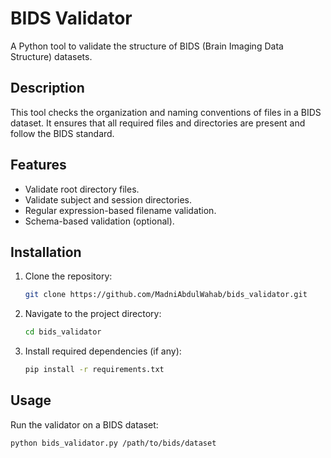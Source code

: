 # BIDS Validator

A Python tool to validate the structure of BIDS (Brain Imaging Data Structure) datasets.

## Description

This tool checks the organization and naming conventions of files in a BIDS dataset. It ensures that all required files and directories are present and follow the BIDS standard.

## Features

- Validate root directory files.
- Validate subject and session directories.
- Regular expression-based filename validation.
- Schema-based validation (optional).

## Installation

1. Clone the repository:
    ```sh
    git clone https://github.com/MadniAbdulWahab/bids_validator.git
    ```
2. Navigate to the project directory:
    ```sh
    cd bids_validator
    ```
3. Install required dependencies (if any):
    ```sh
    pip install -r requirements.txt
    ```

## Usage

Run the validator on a BIDS dataset:

```sh
python bids_validator.py /path/to/bids/dataset

